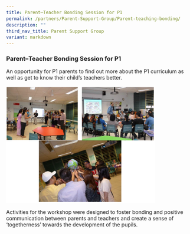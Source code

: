 ```yaml
---
title: Parent–Teacher Bonding Session for P1
permalink: /partners/Parent-Support-Group/Parent-teaching-bonding/
description: ""
third_nav_title: Parent Support Group
variant: markdown
---
```

<h3>Parent–Teacher Bonding Session for P1</h3>

<p>An opportunity for P1 parents to find out more about the P1 curriculum as well as get to know their child’s teachers better.</p>

<img alt="Parent-Teacher Bonding Session" src="/images/ptbs.png" style="width:80%">

<p>Activities for the workshop were designed to foster bonding and positive communication between parents and teachers and create a sense of ‘togetherness’ towards the development of the pupils.</p>
